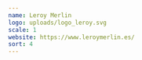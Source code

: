 ```yaml
---
name: Leroy Merlin
logo: uploads/logo_leroy.svg
scale: 1
website: https://www.leroymerlin.es/
sort: 4
---
```

